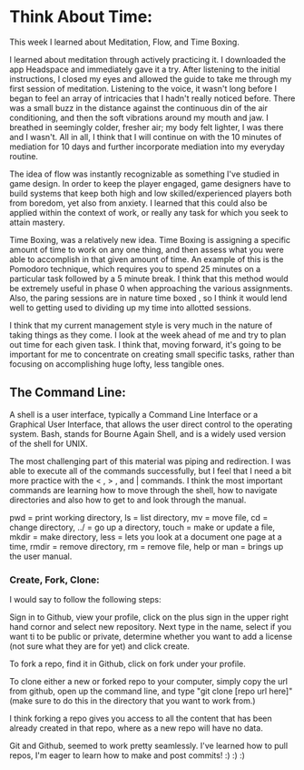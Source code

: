 # Think About Time:
This week I learned about Meditation, Flow, and Time Boxing.

I learned about meditation through actively practicing it. I downloaded the app Headspace and immediately gave it a try. After listening to the initial instructions, I closed my eyes and allowed the guide to take me through my first session of meditation. Listening to the voice, it wasn't long before I began to feel an array of intricacies that I hadn't really noticed before. There was a small buzz in the distance against the continuous din of the air conditioning, and then the soft vibrations around my mouth and jaw. I breathed in seemingly colder, fresher air; my body felt lighter, I was there and I wasn't. All in all, I think that I will continue on with the 10 minutes of mediation for 10 days and further incorporate mediation into my everyday routine.

The idea of flow was instantly recognizable as something I've studied in game design. In order to keep the player engaged, game designers have to build systems that keep both high and low skilled/experienced players both from boredom, yet also from anxiety. I learned that this could also be applied within the context of work, or really any task for which you seek to attain mastery.

Time Boxing, was a relatively new idea. Time Boxing is assigning a specific amount of time to work on any one thing, and then assess what you were able to accomplish in that given amount of time. An example of this is the Pomodoro technique, which requires you to spend 25 minutes on a particular task followed by a 5 minute break. I think that this method would be extremely useful in phase 0 when approaching the various assignments. Also, the paring sessions are in nature time boxed , so I think it would lend well to getting used to dividing up my time into allotted sessions. 

I think that my current management style is very much in the nature of taking things as they come. I look at the week ahead of me and try to plan out time for each given task. I think that, moving forward, it's going to be important for me to concentrate on creating small specific tasks, rather than focusing on accomplishing huge lofty, less tangible ones.

## The Command Line:
A shell is a user interface, typically a Command Line Interface or a Graphical User Interface, that allows the user direct control to the operating system. Bash, stands for Bourne Again Shell, and is a widely used version of the shell for UNIX.

The most challenging part of this material was piping and redirection. I was able to execute all of the commands successfully, but I feel that I need a bit more practice with the < , > , and |  commands. I think the most important commands are learning how to move through the shell, how to navigate directories and also how to get to and look through the manual. 

pwd = print working directory, ls = list directory, mv = move file, cd = change directory, ../ = go up a directory, touch = make or update a file, mkdir = make directory, less = lets you look at a document one page at a time, rmdir = remove directory, rm = remove file, help or man = brings up the user manual.

### Create, Fork, Clone:
I would say to follow the following steps:

Sign in to Github, view your profile, click on the plus sign in the upper right hand cornor and select new repository.  Next type in the name, select if you want ti to be public or private, determine whether you want to add a license (not sure what they are for yet) and click create.

To fork a repo, find it in Github, click on fork under your profile.

To clone either a new or forked repo to your computer, simply copy the url from github, open up the command line, and type "git clone [repo url here]" (make sure to do this in the directory that you want to work from.)

I think forking a repo gives you access to all the content that has been already created in that repo, where as a new repo will have no data.

Git and Github, seemed to work pretty seamlessly. I've learned how to pull repos, I'm eager to learn how to make and post commits! :) :) :)